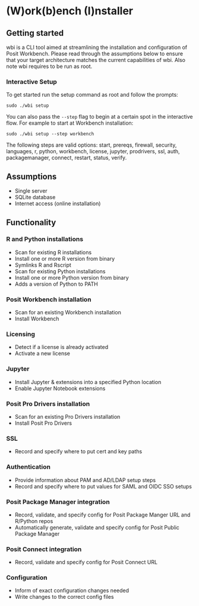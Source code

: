 # (W)ork(b)ench (I)nstaller 

## Getting started

wbi is a CLI tool aimed at streamlining the installation and configuration of Posit Workbench. Please read through the assumptions below to ensure that your target architecture matches the current capabilities of wbi. Also note wbi requires to be run as root.

### Interactive Setup

To get started run the setup command as root and follow the prompts:
```
sudo ./wbi setup
```

You can also pass the `--step` flag to begin at a certain spot in the interactive flow. For example to start at Workbench installation:
```
sudo ./wbi setup --step workbench
```

The following steps are valid options: start, prereqs, firewall, security, languages, r, python, workbench, license, jupyter, prodrivers, ssl, auth, packagemanager, connect, restart, status, verify.

## Assumptions
- Single server
- SQLite database
- Internet access (online installation)

## Functionality

### R and Python installations
- Scan for existing R installations
- Install one or more R version from binary
- Symlinks R and Rscript
- Scan for existing Python installations
- Install one or more Python version from binary
- Adds a version of Python to PATH

### Posit Workbench installation
- Scan for an existing Workbench installation
- Install Workbench

### Licensing
- Detect if a license is already activated
- Activate a new license

### Jupyter
- Install Jupyter & extensions into a specified Python location
- Enable Jupyter Notebook extensions

### Posit Pro Drivers installation
- Scan for an existing Pro Drivers installation
- Install Posit Pro Drivers

### SSL
- Record and specify where to put cert and key paths

### Authentication
- Provide information about PAM and AD/LDAP setup steps
- Record and specify where to put values for SAML and OIDC SSO setups

### Posit Package Manager integration
- Record, validate, and specify config for Posit Package Manger URL and R/Python repos
- Automatically generate, validate and specify config for Posit Public Package Manager

### Posit Connect integration
- Record, validate and specify config for Posit Connect URL

### Configuration
- Inform of exact configuration changes needed
- Write changes to the correct config files